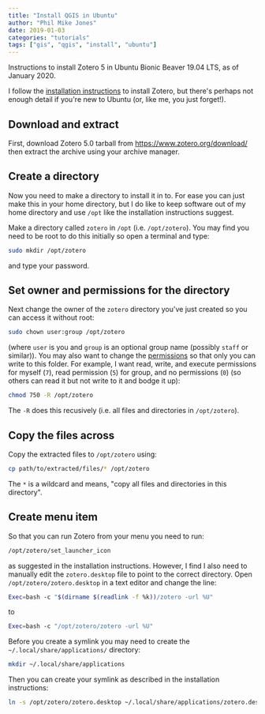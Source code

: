 ```yaml
---
title: "Install QGIS in Ubuntu"
author: "Phil Mike Jones"
date: 2019-01-03
categories: "tutorials"
tags: ["gis", "qgis", "install", "ubuntu"]
---
```


Instructions to install Zotero 5 in Ubuntu Bionic Beaver 19.04 LTS, as of January 2020.

<!--more-->

I follow the [installation instructions](https://www.zotero.org/support/installation) to install Zotero, but there's perhaps not enough detail if you're new to Ubuntu (or, like me, you just forget!).

## Download and extract

First, download Zotero 5.0 tarball from https://www.zotero.org/download/ then extract the archive using your archive manager.

## Create a directory

Now you need to make a directory to install it in to.
For ease you can just make this in your home directory, but I do like to keep software out of my home directory and use `/opt` like the installation instructions suggest.

Make a directory called `zotero` in `/opt` (i.e. `/opt/zotero`).
You may find you need to be root to do this initially so open a terminal and type:

```bash
sudo mkdir /opt/zotero
```

and type your password.

## Set owner and permissions for the directory

Next change the owner of the `zotero` directory you've just created so you can access it without root:

```bash
sudo chown user:group /opt/zotero
```

(where `user` is you and `group` is an optional group name (possibly `staff` or similar)).
You may also want to change the [permissions](http://linuxcommand.org/lc3_lts0090.php) so that only you can write to this folder.
For example, I want read, write, and execute permissions for myself (`7`), read permission (`5`) for group, and no permissions (`0`) (so others can read it but not write to it and bodge it up):

```bash
chmod 750 -R /opt/zotero
```

The `-R` does this recusively (i.e. all files and directories in `/opt/zotero`).

## Copy the files across

Copy the extracted files to `/opt/zotero` using:

```bash
cp path/to/extracted/files/* /opt/zotero
```

The `*` is a wildcard and means, "copy all files and directories in this directory".

## Create menu item

So that you can run Zotero from your menu you need to run:

```bash
/opt/zotero/set_launcher_icon
```

as suggested in the installation instructions.
However, I find I also need to manually edit the `zotero.desktop` file to point to the correct directory.
Open `/opt/zotero/zotero.desktop` in a text editor and change the line:

```bash
Exec=bash -c "$(dirname $(readlink -f %k))/zotero -url %U"
```

to

```bash
Exec=bash -c "/opt/zotero/zotero -url %U"
```

Before you create a symlink you may need to create the `~/.local/share/applications/` directory:

```bash
mkdir ~/.local/share/applications
```

Then you can create your symlink as described in the installation instructions:

```bash
ln -s /opt/zotero/zotero.desktop ~/.local/share/applications/zotero.desktop
```
